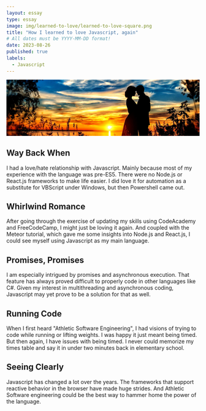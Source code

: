 ```yaml
---
layout: essay
type: essay
image: img/learned-to-love/learned-to-love-square.png
title: "How I learned to love Javascript, again"
# All dates must be YYYY-MM-DD format!
date: 2023-08-26
published: true
labels:
  - Javascript
---
```


![lovers at sunset](../img/learned-to-love/learned-to-love.png "love javascript")

## Way Back When

I had a love/hate relationship with Javascript. Mainly because most of my experience with the language was pre-ES5. There were no Node.js or React.js frameworks to make life easier. I did love it for automation as a substitute for VBScript under
Windows, but then Powershell came out.

## Whirlwind Romance

After going through the exercise of updating my skills using CodeAcademy and FreeCodeCamp, I might just be loving it again. And coupled with the Meteor tutorial, which gave me some insights into Node.js and React.js, I could see myself using
Javascript as my main language.

## Promises, Promises

I am especially intrigued by promises and asynchronous execution. That feature has always proved difficult to properly code in other languages like C#. Given my interest in multithreading and asynchronous coding, Javascript may yet prove to be a
solution for that as well.

## Running Code

When I first heard "Athletic Software Engineering", I had visions of trying to code while running or lifting weights. I was happy it just meant being timed. But then again, I have issues with being timed. I never could memorize my times table and say
it in under two minutes back in elementary school.

## Seeing Clearly

Javascript has changed a lot over the years. The frameworks that support reactive behavior in the browser have made huge strides. And Athletic Software engineering could be the best way to hammer home the power of the language.
